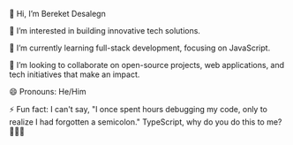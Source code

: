 👋 Hi, I’m Bereket Desalegn

👀 I’m interested in building innovative tech solutions.

🌱 I’m currently learning full-stack development, focusing on JavaScript.

💞️ I’m looking to collaborate on open-source projects, web applications, and tech initiatives that make an impact.

😄 Pronouns: He/Him

⚡ Fun fact: I can't say, "I once spent hours debugging my code, only to realize I had forgotten a semicolon." TypeScript, why do you do this to me? 🤦‍♂️😂


<!---
Bereket-dev/Bereket-dev is a ✨ special ✨ repository because its `README.md` (this file) appears on your GitHub profile.
You can click the Preview link to take a look at your changes.
--->
